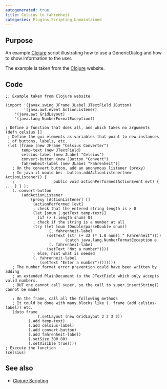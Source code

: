 ```yaml
---
autogenerated: true
title: Celsius to fahrenheit
categories: Plugins,Scripting,Unmaintained
---
```


Purpose
-------

An example [Clojure](/scripting/clojure) script illustrating how to use a GenericDialog and how to show information to the user.

The example is taken from the [Clojure](http://clojure.org) website.

Code
----

    ;; Example taken from Clojure website

    (import '(javax.swing JFrame JLabel JTextField JButton)
            '(java.awt.event ActionListener)
        '(java.awt GridLayout)
        '(java.lang NumberFormatException))

    ; Define a function that does all, and which takes no arguments
    (defn celsius []
     ; Define the gui elements as variables that point to new instances
     ; of buttons, labels, etc.
     (let [frame (new JFrame "Celsius Converter")
           temp-text (new JTextField)
           celsius-label (new JLabel "Celsius")
           convert-button (new JButton "Convert")
           fahrenheit-label (new JLabel "Fahrenheit")]
       ; On the convert button, add an anonymous listener (proxy)
       ; In java it would be:  button.addActionListener(new ActionListener() {
       ;                 public void actionPerformed(ActionEvent evt) { ... } } );
       (. convert-button
           (addActionListener
               (proxy [ActionListener] []
                (actionPerformed [evt]
                ; check that the entered string length is > 0
                (let [snum (.getText temp-text)]
                  (if (> (.length snum) 0)
                ; check if the string is a number at all
                (try (let [num (Double/parseDouble snum)]
                       (. fahrenheit-label
                      (setText (str (+ 32 (* 1.8 num)) " Fahrenheit"))))
                              (catch java.lang.NumberFormatException e
                       (. fahrenheit-label
                      (setText "Not a number"))))
                ; else, hint what is needed
                (. fahrenheit-label
                   (setText "Enter a number"))))))))
       ; The number format error prevention could have been written by adding
       ; an extended PlainDocument to the JTextField which only accepts valid numbers.
       ; BUT one cannot call super, so the call to super.insertString() cannot be made!

       ; On the frame, call all the following methods
       ; It could be done with many blocks like (. frame (add celsius-label)) etc.
       (doto frame
                  (.setLayout (new GridLayout 2 2 3 3))
              (.add temp-text)
              (.add celsius-label)
              (.add convert-button)
              (.add fahrenheit-label)
              (.setSize 300 80)
              (.setVisible true))))
    ; Execute the function
    (celsius)

See also
--------

-   [Clojure Scripting](/scripting/clojure).

  
